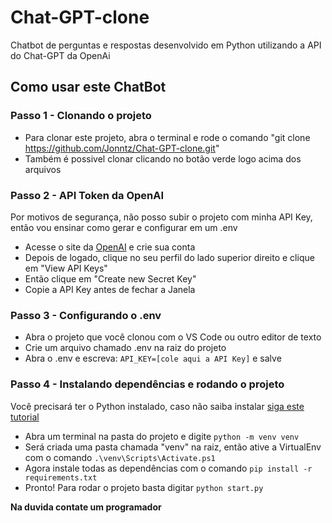﻿# Chat-GPT-clone
 
 Chatbot de perguntas e respostas desenvolvido em Python utilizando a API do Chat-GPT da OpenAi

## Como usar este ChatBot

### Passo 1 - Clonando o projeto

  - Para clonar este projeto, abra o terminal e rode o comando "git clone https://github.com/Jonntz/Chat-GPT-clone.git" 
  - Também é possivel clonar clicando no botão verde logo acima dos arquivos

### Passo 2 - API Token da OpenAI
  
  Por motivos de segurança, não posso subir o projeto com minha API Key, então vou ensinar como gerar e configurar em um .env

  - Acesse o site da [OpenAI](https://platform.openai.com/signup) e crie sua conta
  - Depois de logado, clique no seu perfil do lado superior direito e clique em "View API Keys"
  - Então clique em "Create new Secret Key"
  - Copie a API Key antes de fechar a Janela
  
### Passo 3 - Configurando o .env

  - Abra o projeto que você clonou com o VS Code ou outro editor de texto
  - Crie um arquivo chamado .env na raiz do projeto
  - Abra o .env e escreva: `API_KEY=[cole aqui a API Key]` e salve
  
### Passo 4 - Instalando dependências e rodando o projeto

  Você precisará ter o Python instalado, caso não saiba instalar [siga este tutorial](https://python.org.br/instalacao-windows/)
  
  - Abra um terminal na pasta do projeto e digite `python -m venv venv`
  - Será criada uma pasta chamada "venv" na raiz, então ative a VirtualEnv com o comando `.\venv\Scripts\Activate.ps1`
  - Agora instale todas as dependências com o comando `pip install -r requirements.txt`
  - Pronto! Para rodar o projeto basta digitar `python start.py`
  
 **Na duvida contate um programador**
